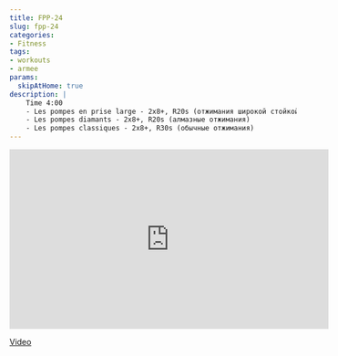 ```yaml
---
title: FPP-24
slug: fpp-24
categories:
- Fitness
tags:
- workouts
- armee
params:
  skipAtHome: true
description: |
    Time 4:00
    - Les pompes en prise large - 2x8+, R20s (отжимания широкой стойкой)
    - Les pompes diamants - 2x8+, R20s (алмазные отжимания)
    - Les pompes classiques - 2x8+, R30s (обычные отжимания)
---
```

<iframe width="560" height="315" src="https://www.youtube.com/embed/nAQsv8CXobQ?si=ZvqD6NyJeJXrLcgr" title="YouTube video player" frameborder="0" allow="accelerometer; autoplay; clipboard-write; encrypted-media; gyroscope; picture-in-picture; web-share" allowfullscreen></iframe>

[Video](https://youtu.be/nAQsv8CXobQ?si=ZvqD6NyJeJXrLcgr)
